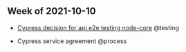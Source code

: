 ## Week of 2021-10-10

  

- [Cypress decision for api e2e testing node-core](https://github.com/helloextend/node-core/pull/5879) @testing

- Cypress service agreement @process